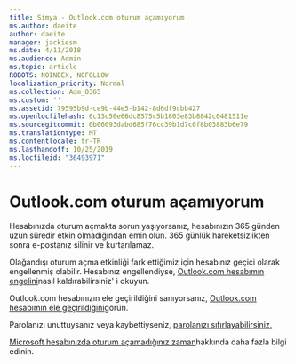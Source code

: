 ```yaml
---
title: Simya - Outlook.com oturum açamıyorum
ms.author: daeite
author: daeite
manager: jackiesm
ms.date: 4/11/2018
ms.audience: Admin
ms.topic: article
ROBOTS: NOINDEX, NOFOLLOW
localization_priority: Normal
ms.collection: Adm_O365
ms.custom: ''
ms.assetid: 79595b9d-ce9b-44e5-b142-8d6df9cbb427
ms.openlocfilehash: 6c13c50e66dc8575c5b1803e83b8842c0481511e
ms.sourcegitcommit: 0b06093dabd685f76cc39b1d7c0f8b03883b6e79
ms.translationtype: MT
ms.contentlocale: tr-TR
ms.lasthandoff: 10/25/2019
ms.locfileid: "36493971"
---
```

# <a name="cant-sign-in-to-outlookcom"></a>Outlook.com oturum açamıyorum

Hesabınızda oturum açmakta sorun yaşıyorsanız, hesabınızın 365 günden uzun süredir etkin olmadığından emin olun. 365 günlük hareketsizlikten sonra e-postanız silinir ve kurtarılamaz.
  
Olağandışı oturum açma etkinliği fark ettiğimiz için hesabınız geçici olarak engellenmiş olabilir. Hesabınız engellendiyse, [Outlook.com hesabımın engelini](https://support.office.com/article/f4ad2701-d166-4d8b-8a6a-9af2a1f8a4c4.aspx)nasıl kaldırabilirsiniz' i okuyun. 
  
Outlook.com hesabınızın ele geçirildiğini sanıyorsanız, [Outlook.com hesabımın ele geçirildiğini](https://support.office.com/article/35993ac5-ac2f-494e-aacb-5232dda453d8.aspx)görün.
  
Parolanızı unuttuysanız veya kaybettiyseniz, [parolanızı sıfırlayabilirsiniz.](https://go.microsoft.com/fwlink/p/?LinkID=242804)
  
[Microsoft hesabınızda oturum açamadığınız zaman](https://go.microsoft.com/fwlink/p/?linkid=837479)hakkında daha fazla bilgi edinin.
  

